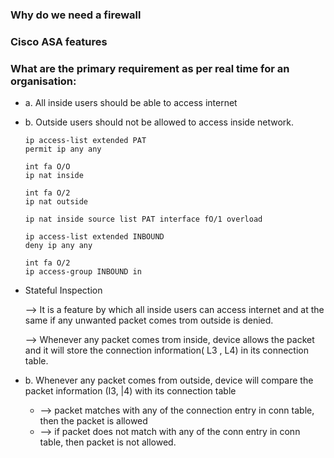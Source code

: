 ### Why do we need a firewall

### Cisco ASA features

### What are the primary requirement as per real time for an organisation:

- a. All inside users should be able to access internet

- b. Outside users should not be allowed to access inside network.
  
  ```
  ip access-list extended PAT
  permit ip any any
  
  int fa O/O
  ip nat inside
  
  int fa O/2
  ip nat outside
  
  ip nat inside source list PAT interface fO/1 overload
  
  ip access-list extended INBOUND
  deny ip any any
  
  int fa O/2
  ip access-group INBOUND in
  ```
  
- Stateful Inspection
  
  --> It is a feature by which all inside users can access internet and at the same if any
  unwanted packet comes trom outside is denied.
  
  --> Whenever any packet comes trom inside, device allows the packet and it will store the
  connection information( L3 , L4) in its connection table.

- b. Whenever any packet comes from outside, device will compare the packet information (I3, |4)
  with its connection table
  
  - --> packet matches with any of the connection entry in conn table, then the packet is
    allowed
  - --> if packet does not match with any of the conn entry in conn table, then packet is not
    allowed.